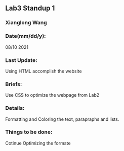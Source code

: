 ## Lab3 Standup 1  

### Xianglong Wang

### Date(mm/dd/y):  
08/10 2021  

### Last Update:  
Using HTML accomplish the website

### Briefs:   
Use CSS to optimize the webpage from Lab2

### Details: 
Formatting and Coloring the text, parapraphs and lists. 

### Things to be done:  
Cotinue Optimizing the formate

